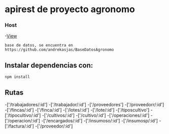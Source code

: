 # apirest de proyecto agronomo
### Host
-[View](https://apiagronomo.herokuapp.com/proveedores)
```
base de datos, se encuentra en https://github.com/andrekasjas/BaseDatosAgronomo
```
## Instalar dependencias con:
```
npm install
```

## Rutas

-['/trabajadores/:id']
-['/trabajador/:id']
-['/proveedores']
-['/proveedorr/:id']
-['/fincas/:id']
-['/finca/:id']
-['/lotes/:id']
-['/lote/:id']
-['/tiposcultivo']
-['/tipocultivo/:id']
-['/cultivos/:id']
-['/cultivo/:id']
-['/operaciones/:id']
-['/operacion/:id']
-['/encargados/:id']
-['/insumoso/:id']
-['/insumosp/:id']
-['/factura/:id']
-['/proveedor/:id']
